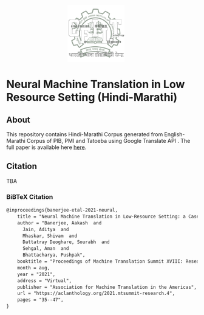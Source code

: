 <p align="center"><img src="cfilt-dark-vec.png" alt="Computation for Indian Language Technology Logo" width="150" height="150"/>&nbsp;&nbsp;&nbsp;&nbsp;&nbsp;&nbsp;&nbsp;&nbsp;</p>

# Neural Machine Translation in Low Resource Setting (Hindi-Marathi)



## About

This repository contains Hindi-Marathi Corpus generated from English-Marathi Corpus of PIB, PMI and Tatoeba using Google Translate API . The full paper is available here [here](https://aclanthology.org/2021.mtsummit-research.4/).


## Citation

TBA

### BiBTeX Citation
```latex
@inproceedings{banerjee-etal-2021-neural,
    title = "Neural Machine Translation in Low-Resource Setting: a Case Study in {E}nglish-{M}arathi Pair",
    author = "Banerjee, Aakash  and
      Jain, Aditya  and
      Mhaskar, Shivam  and
      Dattatray Deoghare, Sourabh  and
      Sehgal, Aman  and
      Bhattacharya, Pushpak",
    booktitle = "Proceedings of Machine Translation Summit XVIII: Research Track",
    month = aug,
    year = "2021",
    address = "Virtual",
    publisher = "Association for Machine Translation in the Americas",
    url = "https://aclanthology.org/2021.mtsummit-research.4",
    pages = "35--47",
}
```
